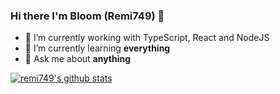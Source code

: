 ### Hi there I'm Bloom (Remi749) 👋
- 🔭 I’m currently working with TypeScript, React and NodeJS
- 🌱 I’m currently learning **everything**
- 💬 Ask me about **anything**



[![remi749's github stats](https://github-readme-stats.vercel.app/api?username=Remi749)](https://github.com/anuraghazra/github-readme-stats)

